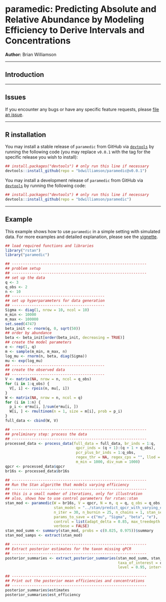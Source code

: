 # paramedic: Predicting Absolute and Relative Abundance by Modeling Efficiency to Derive Intervals and Concentrations

**Author:** Brian Williamson

------------------------------

## Introduction


------------------------------

## Issues

If you encounter any bugs or have any specific feature requests, please [file an issue](https://github.com/bdwilliamson/paramedic/issues).

------------------------------

## R installation

You may install a stable release of `paramedic` from GitHub via  [`devtools`](https://www.rstudio.com/products/rpackages/devtools/) by running the following code (you may replace `v0.0.1` with the tag for the specific release you wish to install):

```r
## install.packages("devtools") # only run this line if necessary
devtools::install_github(repo = "bdwilliamson/paramedic@v0.0.1")
```

You may install a development release of `paramedic` from GitHub via [`devtools`](https://www.rstudio.com/products/rpackages/devtools/) by running the following code:

```r
## install.packages("devtools") # only run this line if necessary
devtools::install_github(repo = "bdwilliamson/paramedic")
```

------------------------------

## Example

This example shows how to use `paramedic` in a simple setting with simulated data. For more examples and detailed explanation, please see the [vignette](vignettes/introduction_to_paramedic.Rmd).

```r
## load required functions and libraries
library("rstan")
library("paramedic")

## -------------------------------------------------------------
## problem setup
## -------------------------------------------------------------
## set up the data
q <- 3
q_obs <- 2
n <- 10
## ------------------------------------------
## set up hyperparameters for data generation
## ------------------------------------------
Sigma <- diag(1, nrow = 10, ncol = 10)
m_min <- 10000
m_max <- 100000
set.seed(4747)
beta_init <- rnorm(q, 0, sqrt(50))
## order by abundance
beta <- beta_init[order(beta_init, decreasing = TRUE)]
## create the model parameters
e <- rep(1, q)
m <- sample(m_min, m_max, n)
log_mu <- rnorm(n, beta, diag(Sigma))
mu <- exp(log_mu)
## ------------------------------------------
## create the observed data
## ------------------------------------------
V <- matrix(NA, nrow = n, ncol = q_obs)
for (i in 1:q_obs) {
  V[, i] <- rpois(n, mu[, i])    
}
W <- matrix(NA, nrow = n, ncol = q)
for (i in 1:n) {
  p_i <- e*mu[i, ]/sum(e*mu[i, ])
  W[i, ] <- rmultinom(n = 1, size = m[i], prob = p_i)    
}
full_data <- cbind(W, V)

## -------------------------------------------------------------
## preliminary step: process the data
## -------------------------------------------------------------
processed_data <- process_data(full_data = full_data, br_inds = 1:q,
                                qpcr_inds = (q + 1):(q + 1 + q_obs),
                                pcr_plus_br_inds = 1:q_obs,
                                regex_thr = NA, regex_cps = "", llod = 0,
                                m_min = 1000, div_num = 1000)
qpcr <- processed_data$qpcr
br16s <- processed_data$br16s

## -------------------------------------------------------------
## Run the Stan algorithm that models varying efficiency
## -------------------------------------------------------------
## this is a small number of iterations, only for illustration
## also, shows how to use control parameters for rstan::stan
stan_mod <- paramedic(W = br16s, V = qpcr, N = n, q = q, q_obs = q_obs,
                      stan_model = "../stan/predict_qpcr_with_varying_efficiency.stan",
                      n_iter = 30, n_burnin = 25, n_chains = 1, stan_seed = 4747,
                      params_to_save = c("mu", "Sigma", "beta", "e"),
                      control = list(adapt_delta = 0.85, max_treedepth = 15),
                      verbose = FALSE)
stan_mod_summ <- summary(stan_mod, probs = c(0.025, 0.975))$summary
stan_mod_samps <- extract(stan_mod)

## -------------------------------------------------------------
## Extract posterior estimates for the taxon missing qPCR
## -------------------------------------------------------------
posterior_summaries <- extract_posterior_summaries(stan_mod_summ, stan_mod_samps, q = q,
                                                   taxa_of_interest = q, mult_num = 1,
                                                   level = 0.95, interval_type = "wald")

## -------------------------------------------------------------
## Print out the posterior mean efficiencies and concentrations
## -------------------------------------------------------------
posterior_summaries$estimates
posterior_summaries$est_efficiency
```
